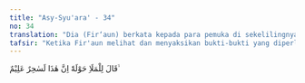 ```yaml
---
title: "Asy-Syu'ara' - 34"
no: 34
translation: "Dia (Fir‘aun) berkata kepada para pemuka di sekelilingnya, “Sesungguhnya dia (Musa) ini pasti seorang pesihir yang pandai,"
tafsir: "Ketika Fir'aun melihat dan menyaksikan bukti-bukti yang diperlihatkan Musa, yang menunjukkan kebenaran dakwahnya, ia tetap mengingkari dan menentang Musa dengan keras. Ia kemudian mengemukakan tiga hal kepada para pemuka kaumnya. Pertama, untuk melegakan hati para pembesar dan pemuka kaum yang ada di sekelilingnya, Fir'aun berkata kepada mereka, \"Sesungguhnya Musa ini, benar-benar ahli sihir yang ulung, bukan rasul Tuhan seru sekalian alam sebagaimana pengakuannya. Yang dipertunjukkannya itu bukan mukjizat, tetapi sihir belaka.\""
---
```


قَالَ لِلْمَلَاِ حَوْلَهٗٓ اِنَّ هٰذَا لَسٰحِرٌ عَلِيْمٌ ۙ 
